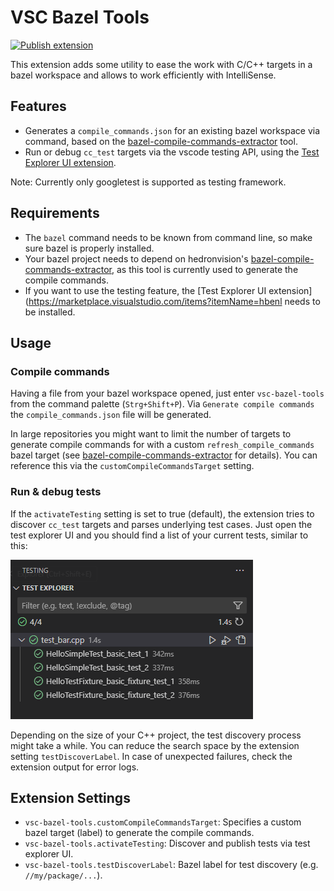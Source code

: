 # VSC Bazel Tools

[![Publish extension](https://github.com/BjoB/vscode-bazel-tools/actions/workflows/publish.yml/badge.svg)](https://github.com/BjoB/vscode-bazel-tools/actions/workflows/publish.yml)

This extension adds some utility to ease the work with C/C++ targets in a bazel workspace and allows to work efficiently with IntelliSense.

## Features

- Generates a `compile_commands.json` for an existing bazel workspace via command, based on the [bazel-compile-commands-extractor](https://github.com/hedronvision/bazel-compile-commands-extractor) tool.
- Run or debug `cc_test` targets via the vscode testing API, using the [Test Explorer UI extension](https://marketplace.visualstudio.com/items?itemName=hbenl.vscode-test-explorer). 

Note: Currently only googletest is supported as testing framework.

## Requirements

- The `bazel` command needs to be known from command line, so make sure bazel is properly installed.
- Your bazel project needs to depend on hedronvision's [bazel-compile-commands-extractor](https://github.com/hedronvision/bazel-compile-commands-extractor), as this tool is currently used to generate the compile commands.
- If you want to use the testing feature, the [Test Explorer UI extension](https://marketplace.visualstudio.com/items?itemName=hbenl needs to be installed.

## Usage

### Compile commands

Having a file from your bazel workspace opened, just enter `vsc-bazel-tools` from the command palette (`Strg+Shift+P`). 
Via `Generate compile commands` the `compile_commands.json` file will be generated. 

In large repositories you might want to limit the number of targets to generate compile commands for with 
a custom `refresh_compile_commands` bazel target (see [bazel-compile-commands-extractor](https://github.com/hedronvision/bazel-compile-commands-extractor) for details). You can reference this via the `customCompileCommandsTarget` setting.

### Run & debug tests

If the `activateTesting` setting is set to true (default), the extension tries to discover `cc_test` targets and parses underlying test cases. Just open the test explorer UI and you should find a list of your current tests, similar to this:

![test_explorer_example](images/test_explorer_example.png)

Depending on the size of your C++ project, the test discovery process might take a while. You can reduce the search space by the extension setting `testDiscoverLabel`. In case of unexpected failures, check the extension output for error logs.

## Extension Settings

* `vsc-bazel-tools.customCompileCommandsTarget`: Specifies a custom bazel target (label) to generate the compile commands.
* `vsc-bazel-tools.activateTesting`: Discover and publish tests via test explorer UI.
* `vsc-bazel-tools.testDiscoverLabel`: Bazel label for test discovery (e.g. `//my/package/...`).
